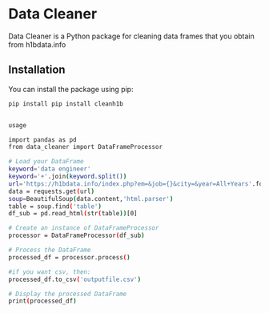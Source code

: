 # Data Cleaner

Data Cleaner is a Python package for cleaning data frames that you obtain from h1bdata.info

## Installation

You can install the package using pip:

```bash
pip install pip install cleanh1b


usage

import pandas as pd
from data_cleaner import DataFrameProcessor

# Load your DataFrame
keyword='data engineer'
keyword='+'.join(keyword.split())
url='https://h1bdata.info/index.php?em=&job={}&city=&year=All+Years'.format(keyword)
data = requests.get(url)
soup=BeautifulSoup(data.content,'html.parser')
table = soup.find('table')
df_sub = pd.read_html(str(table))[0]

# Create an instance of DataFrameProcessor
processor = DataFrameProcessor(df_sub)

# Process the DataFrame
processed_df = processor.process()

#if you want csv, then:
processed_df.to_csv('outputfile.csv')

# Display the processed DataFrame
print(processed_df)
